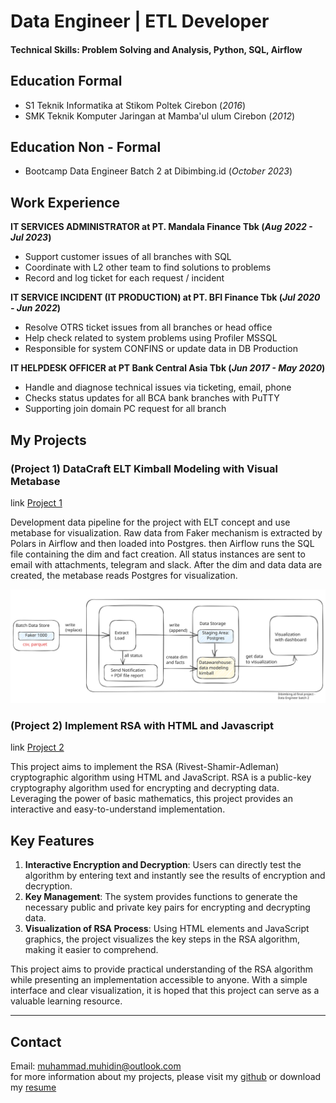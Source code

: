 # Data Engineer | ETL Developer

#### Technical Skills: Problem Solving and Analysis, Python, SQL, Airflow

## Education Formal
- S1 Teknik Informatika at Stikom Poltek Cirebon (_2016_)
- SMK Teknik Komputer Jaringan at Mamba'ul ulum Cirebon (_2012_)

## Education Non - Formal
- Bootcamp Data Engineer Batch 2 at Dibimbing.id (_October 2023_)

## Work Experience
**IT SERVICES ADMINISTRATOR at PT. Mandala Finance Tbk (_Aug 2022 - Jul 2023_)**
- Support customer issues of all branches with SQL
- Coordinate with L2 other team to find solutions to problems
- Record and log ticket for each request / incident

**IT SERVICE INCIDENT (IT PRODUCTION) at PT. BFI Finance Tbk (_Jul 2020 - Jun 2022_)**
- Resolve OTRS ticket issues from all branches or head office
- Help check related to system problems using Profiler MSSQL
- Responsible for system CONFINS or update data in DB Production

**IT HELPDESK OFFICER at PT Bank Central Asia Tbk (_Jun 2017 - May 2020_)**
- Handle and diagnose technical issues via ticketing, email, phone
- Checks status updates for all BCA bank branches with PuTTY
- Supporting join domain PC request for all branch

## My Projects
### (Project 1) DataCraft ELT Kimball Modeling with Visual Metabase
link [Project 1](https://github.com/MuhammadMuhidin/DataCraft-ELT-Kimball-Modeling-with-Visual-Metabase)

Development data pipeline for the project with ELT concept and use metabase for visualization.
Raw data from Faker mechanism is extracted by Polars in Airflow and then loaded into Postgres. then Airflow runs the SQL file containing the dim and fact creation. All status instances are sent to email with attachments, telegram and slack. After the dim and data data are created, the metabase reads Postgres for visualization.

![project1](/assets/project1.svg)

### (Project 2) Implement RSA with HTML and Javascript
link [Project 2](https://github.com/MuhammadMuhidin/rsa)

This project aims to implement the RSA (Rivest-Shamir-Adleman) cryptographic algorithm using HTML and JavaScript. RSA is a public-key cryptography algorithm used for encrypting and decrypting data. Leveraging the power of basic mathematics, this project provides an interactive and easy-to-understand implementation.
## Key Features
1. **Interactive Encryption and Decryption**: Users can directly test the algorithm by entering text and instantly see the results of encryption and decryption.
2. **Key Management**: The system provides functions to generate the necessary public and private key pairs for encrypting and decrypting data.
3. **Visualization of RSA Process**: Using HTML elements and JavaScript graphics, the project visualizes the key steps in the RSA algorithm, making it easier to comprehend.

This project aims to provide practical understanding of the RSA algorithm while presenting an implementation accessible to anyone. With a simple interface and clear visualization, it is hoped that this project can serve as a valuable learning resource.

--------------------------------------------------
## Contact
Email: [muhammad.muhidin@outlook.com](mailto:muhammad.muhidin@outlook.com)  
for more information about my projects, please visit my [github](https://github.com/MuhammadMuhidin)
or download my [resume](/assets/resume.pdf)
